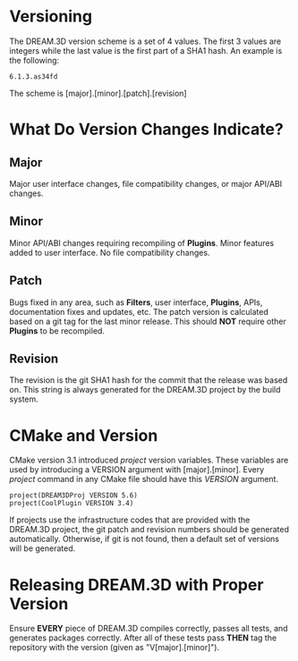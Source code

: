 # Versioning  #


The DREAM.3D version scheme is a set of 4 values. The first 3 values are integers while the last value is the first part of a SHA1 hash. An example is the following:

    6.1.3.as34fd

The scheme is [major].[minor].[patch].[revision]

# What Do Version Changes Indicate? #

## Major ##

Major user interface changes, file compatibility changes, or major API/ABI changes.

## Minor ##
 
Minor API/ABI changes requiring recompiling of **Plugins**. Minor features added to user interface. No file compatibility changes.

## Patch ##

Bugs fixed in any area, such as **Filters**, user interface, **Plugins**, APIs, documentation fixes and updates, etc. The patch version is calculated based on a git tag for the last minor release. This should **NOT** require other **Plugins** to be recompiled.

## Revision ##

The revision is the git SHA1 hash for the commit that the release was based on. This string is always generated for the DREAM.3D project by the build system.

# CMake and Version #

CMake version 3.1 introduced _project_ version variables. These variables are used by introducing a VERSION argument with [major].[minor]. Every _project_ command in any CMake file should have this _VERSION_ argument.

    project(DREAM3DProj VERSION 5.6)
    project(CoolPlugin VERSION 3.4)

If projects use the infrastructure codes that are provided with the DREAM.3D project, the git patch and revision numbers should be generated automatically. Otherwise, if git is not found, then a default set of versions will be generated. 

# Releasing DREAM.3D with Proper Version #

Ensure **EVERY** piece of DREAM.3D compiles correctly, passes all tests, and generates packages correctly. After all of these tests pass **THEN** tag the repository with the version (given as "V[major].[minor]").

